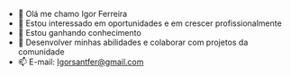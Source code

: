 - 👋 Olá me chamo Igor Ferreira
- 👀 Estou interessado em oportunidades e em crescer profissionalmente 
- 🌱 Estou ganhando conhecimento
- 💞️ Desenvolver minhas abilidades e colaborar com projetos da comunidade
- 📫  E-mail: Igorsantfer@gmail.com
